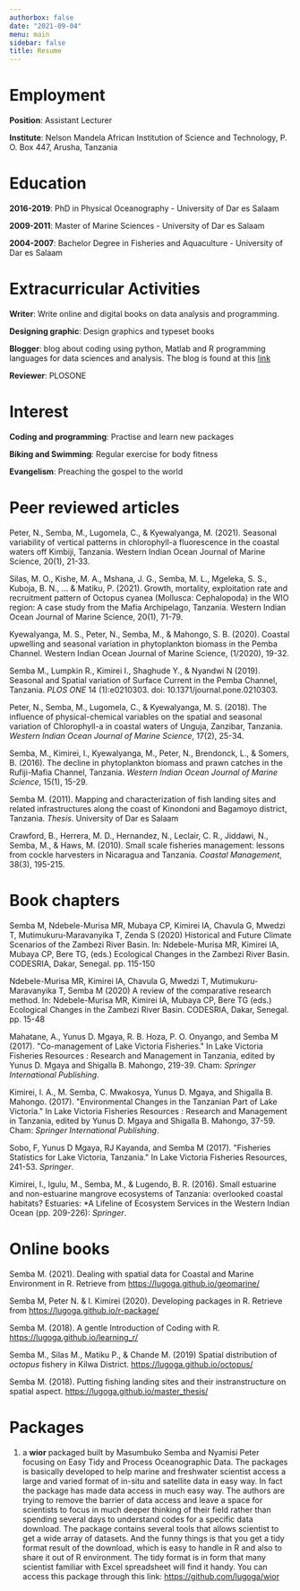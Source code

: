 ```yaml
---
authorbox: false
date: "2021-09-04"
menu: main
sidebar: false
title: Resume
---
```


# Employment

**Position**: Assistant Lecturer

**Institute**: Nelson Mandela African Institution of Science and Technology, P. O. Box 447, Arusha, Tanzania

# Education

**2016-2019**:  PhD in Physical Oceanography - University of Dar es Salaam

**2009-2011**:  Master of Marine Sciences - University of Dar es Salaam

**2004-2007**:  Bachelor Degree in Fisheries and Aquaculture - University of Dar es Salaam

# Extracurricular Activities

**Writer**: Write online and digital books on data analysis and programming. 

**Designing graphic**:  Design graphics and typeset books

**Blogger**: blog about coding using python, Matlab and R programming languages for data sciences and analysis. The blog is found at this [link](https://semba-blog.netlify.app/)

**Reviewer**: PLOSONE


# Interest

**Coding and programming**: Practise and learn new packages

**Biking and Swimming**: Regular exercise for body fitness

**Evangelism**: Preaching the gospel to the world

# Peer reviewed articles

Peter, N., Semba, M., Lugomela, C., & Kyewalyanga, M. (2021). Seasonal variability of vertical patterns in chlorophyll-a fluorescence in the coastal waters off Kimbiji, Tanzania. Western Indian Ocean Journal of Marine Science, 20(1), 21-33.

Silas, M. O., Kishe, M. A., Mshana, J. G., Semba, M. L., Mgeleka, S. S., Kuboja, B. N., ... & Matiku, P. (2021). Growth, mortality, exploitation rate and recruitment pattern of Octopus cyanea (Mollusca: Cephalopoda) in the WIO region: A case study from the Mafia Archipelago, Tanzania. Western Indian Ocean Journal of Marine Science, 20(1), 71-79.

Kyewalyanga, M. S., Peter, N., Semba, M., & Mahongo, S. B. (2020). Coastal upwelling and seasonal variation in phytoplankton biomass in the Pemba Channel. Western Indian Ocean Journal of Marine Science, (1/2020), 19-32.

Semba M., Lumpkin R., Kimirei I., Shaghude Y., & Nyandwi N (2019). Seasonal and Spatial variation of Surface Current in the Pemba Channel, Tanzania. *PLOS ONE* 14 (1):e0210303. doi: 10.1371/journal.pone.0210303.

Peter, N., Semba, M., Lugomela, C., & Kyewalyanga, M. S. (2018). The influence of physical-chemical variables on the spatial and seasonal variation of Chlorophyll-a in coastal waters of Unguja, Zanzibar, Tanzania. *Western Indian Ocean Journal of Marine Science*, 17(2), 25-34.

Semba, M., Kimirei, I., Kyewalyanga, M., Peter, N., Brendonck, L., & Somers, B. (2016). The decline in phytoplankton biomass and prawn catches in the Rufiji-Mafia Channel, Tanzania. *Western Indian Ocean Journal of Marine Science*, 15(1), 15-29. 


Semba M. (2011). Mapping and characterization of fish landing sites and related infrastructures along the coast of Kinondoni and Bagamoyo district, Tanzania. *Thesis*. University of Dar es Salaam

Crawford, B., Herrera, M. D., Hernandez, N., Leclair, C. R., Jiddawi, N., Semba, M., & Haws, M. (2010). Small scale fisheries management: lessons from cockle harvesters in Nicaragua and Tanzania. *Coastal Management*, 38(3), 195-215. 

# Book chapters

Semba M, Ndebele-Murisa MR, Mubaya CP, Kimirei IA, Chavula G, Mwedzi T, Mutimukuru-Maravanyika T, Zenda S (2020) Historical and Future Climate Scenarios of the Zambezi River Basin. In: Ndebele-Murisa MR, Kimirei IA, Mubaya CP, Bere TG, (eds.) Ecological Changes in the Zambezi River Basin. CODESRIA, Dakar, Senegal. pp. 115-150

Ndebele-Murisa MR, Kimirei IA, Chavula G, Mwedzi T, Mutimukuru-Maravanyika T, Semba M (2020) A review of the comparative research method. In: Ndebele-Murisa MR, Kimirei IA, Mubaya CP, Bere TG (eds.) Ecological Changes in the Zambezi River Basin. CODESRIA, Dakar, Senegal. pp. 15-48

Mahatane, A., Yunus D. Mgaya, R. B. Hoza, P. O. Onyango, and Semba M (2017). "Co-management of Lake Victoria Fisheries." In Lake Victoria Fisheries Resources : Research and Management in Tanzania, edited by Yunus D. Mgaya and Shigalla B. Mahongo, 219-39. Cham: *Springer International Publishing*.

Kimirei, I. A., M. Semba, C. Mwakosya, Yunus D. Mgaya, and Shigalla B. Mahongo. (2017). "Environmental Changes in the Tanzanian Part of Lake Victoria." In Lake Victoria Fisheries Resources : Research and Management in Tanzania, edited by Yunus D. Mgaya and Shigalla B. Mahongo, 37-59. Cham: *Springer International Publishing*.

Sobo, F, Yunus D Mgaya, RJ Kayanda, and Semba M (2017). "Fisheries Statistics for Lake Victoria, Tanzania." In Lake Victoria Fisheries Resources, 241-53. *Springer*.

Kimirei, I., Igulu, M., Semba, M., & Lugendo, B. R. (2016). Small estuarine and non-estuarine mangrove ecosystems of Tanzania: overlooked coastal habitats? Estuaries: *A Lifeline of Ecosystem Services in the Western Indian Ocean (pp. 209-226): *Springer*.

# Online books

Semba M. (2021). Dealing with spatial data for Coastal and Marine Environment in R. Retrieve from https://lugoga.github.io/geomarine/

Semba M, Peter N. & I. Kimirei (2020). Developing packages in R. Retrieve from https://lugoga.github.io/r-package/

Semba M. (2018). A gentle Introduction of Coding with R. https://lugoga.github.io/learning_r/

Semba M., Silas M., Matiku P., & Chande M. (2019) Spatial distribution of *octopus* fishery in Kilwa District. https://lugoga.github.io/octopus/

Semba M. (2018). Putting fishing landing sites and their instranstructure on spatial aspect.  https://lugoga.github.io/master_thesis/

# Packages

1. a **wior** packaged built by Masumbuko Semba and Nyamisi Peter focusing on Easy Tidy and Process Oceanographic Data. The packages is basically developed to help marine and freshwater scientist access a large and varied format of in-situ and satellite data in easy way. In fact the package has made data access in much easy way. The authors are trying to remove the barrier of data access and leave a space for scientists to focus in much deeper thinking of their field rather than spending several days to understand codes for a specific data download. The package contains several tools that allows scientist to get a wide array of datasets. And the funny things is that you get a tidy format result of the download, which is easy to handle in R and also to share it out of R environment. The tidy format is in form that many scientist familiar with Excel spreadsheet will find it handy. You can access this package through this link: https://github.com/lugoga/wior
